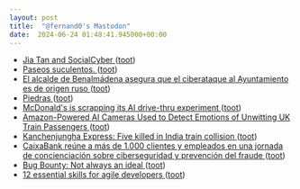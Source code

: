 ```yaml
---
layout: post
title:  "@fernand0's Mastodon"
date:  2024-06-24 01:48:41.945000+00:00
---
```

*  [Jia Tan and SocialCyber ](https://cybersecpolitics.blogspot.com/2024/04/jia-tan-and-socialcyber.htm) ([toot](https://mastodon.social/@fernand0/112669079761310178))
*  [Paseos suculentos. ](https://avecesunafoto.wordpress.com/2024/06/23/paseos-suculentos-2) ([toot](https://mastodon.social/@fernand0/112667191251289126))
*  [El alcalde de Benalmádena asegura que el ciberataque al Ayuntamiento es de origen ruso ](https://www.malagahoy.es/provincia/alcalde-Benalmadena-ciberataque-Ayuntamiento-origen-ruso_0_1912009116.htm) ([toot](https://mastodon.social/@fernand0/112667109409877692))
*  [Piedras ](https://www.flickr.com/photos/fernand0/53794868454) ([toot](https://mastodon.social/@fernand0/112666950810725281))
*  [McDonald's is scrapping its AI drive-thru experiment ](https://qz.com/mcdonalds-ai-drive-thru-185154373) ([toot](https://mastodon.social/@fernand0/112666814487932000))
*  [Amazon-Powered AI Cameras Used to Detect Emotions of Unwitting UK Train Passengers ](https://www.wired.com/story/amazon-ai-cameras-emotions-uk-train-passengers) ([toot](https://mastodon.social/@fernand0/112666675225349388))
*  [Kanchenjungha Express: Five killed in India train collision ](https://www.bbc.com/news/articles/c0kkyvq081w) ([toot](https://mastodon.social/@fernand0/112666458128241013))
*  [CaixaBank reúne a más de 1.000 clientes y empleados en una jornada de concienciación sobre ciberseguridad y prevención del fraude ](https://www.caixabank.com/comunicacion/noticia/caixabank-reune-a-mas-de-1-000-personas-en-una-jornada-de-concienciacion-sobre-ciberseguridad-y-prevencion-del-fraude_es.html?id=4492) ([toot](https://mastodon.social/@fernand0/112665673914499057))
*  [Bug Bounty: Not always an ideal ](https://dev.to/nathan20/bug-bounty-not-always-an-ideal-98) ([toot](https://mastodon.social/@fernand0/112665450410412565))
*  [12 essential skills for agile developers   ](https://www.gartner.com/en/articles/12-essential-skills-for-agile-developers) ([toot](https://mastodon.social/@fernand0/112665202721197378))
